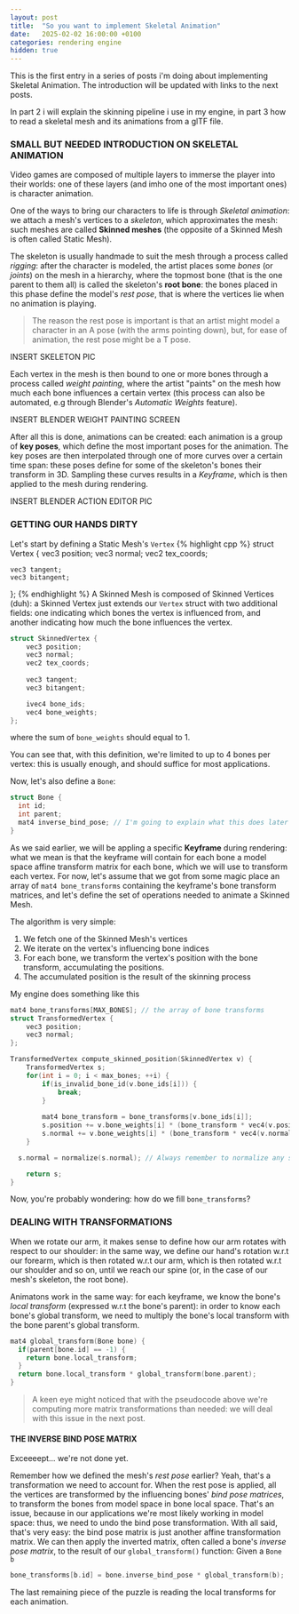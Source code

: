 ```yaml
---
layout: post
title:  "So you want to implement Skeletal Animation"
date:   2025-02-02 16:00:00 +0100
categories: rendering engine
hidden: true
---
```


This is the first entry in a series of posts i'm doing about implementing Skeletal Animation.
The introduction will be updated with links to the next posts.

In part 2 i will explain the skinning pipeline i use in my engine, in part 3 how to read a skeletal mesh and its animations from a glTF file.

### SMALL BUT NEEDED INTRODUCTION ON SKELETAL ANIMATION
Video games are composed of multiple layers to immerse the player into their worlds: one of these layers (and imho one of the most important ones) is character animation.

One of the ways to bring our characters to life is through *Skeletal animation*: we attach a mesh's vertices to a *skeleton*, which approximates the mesh: such meshes are called **Skinned meshes** (the opposite of a Skinned Mesh is often called Static Mesh). 

The skeleton is usually handmade to suit the mesh through a process called *rigging*: after the character is modeled, the artist places some *bones* (or *joints*) on the mesh in a hierarchy, where the topmost bone (that is the one parent to them all) is called the skeleton's **root bone**: the bones placed in this phase define the model's *rest pose*, that is where the vertices lie when no animation is playing.

> The reason the rest pose is important is that an artist might model a character in an A pose (with the arms pointing down), but, for ease of animation, the rest pose might be a T pose.

INSERT SKELETON PIC

Each vertex in the mesh is then bound to one or more bones through a process called *weight painting*, where the artist "paints" on the mesh how much each bone influences a certain vertex (this process can also be automated, e.g through Blender's _Automatic Weights_ feature).

INSERT BLENDER WEIGHT PAINTING SCREEN

After all this is done, animations can be created: each animation is a group of **key poses**, which define the most important poses for the animation.
The key poses are then interpolated through one of more curves over a certain time span: these poses define for some of the skeleton's bones their transform in 3D.
Sampling these curves results in a *Keyframe*, which is then applied to the mesh during rendering.

INSERT BLENDER ACTION EDITOR PIC

### GETTING OUR HANDS DIRTY
Let's start by defining a Static Mesh's `Vertex`
{% highlight cpp %}
struct Vertex {
    vec3 position;
    vec3 normal;
    vec2 tex_coords;
	
    vec3 tangent;
    vec3 bitangent;
};
{% endhighlight %}
A Skinned Mesh is composed of Skinned Vertices (duh): a Skinned Vertex just extends our `Vertex` struct with two additional fields: one indicating which bones the vertex is influenced from, and another indicating how much the bone influences the vertex.
```cpp
struct SkinnedVertex {
    vec3 position;
    vec3 normal;
    vec2 tex_coords;
	
    vec3 tangent;
    vec3 bitangent;

    ivec4 bone_ids;
    vec4 bone_weights;
};
```
where the sum of `bone_weights` should equal to 1.

You can see that, with this definition, we're limited to up to 4 bones per vertex: this is usually enough, and should suffice for most applications.

Now, let's also define a `Bone`: 
```cpp
struct Bone {
  int id;
  int parent;
  mat4 inverse_bind_pose; // I'm going to explain what this does later
}
```

As we said earlier, we will be appling a specific **Keyframe** during rendering: what we mean is that the keyframe will contain for each bone a model space affine transform matrix for each bone, which we will use to transform each vertex.
For now, let's assume that we got from some magic place an array of `mat4 bone_transforms` containing the keyframe's bone transform matrices, and let's define the set of operations needed to animate a Skinned Mesh.

The algorithm is very simple:
1. We fetch one of the Skinned Mesh's vertices
2. We iterate on the vertex's influencing bone indices
3. For each bone, we transform the vertex's position with the bone transform, accumulating the positions.
4. The accumulated position is the result of the skinning process

My engine does something like this
```cpp
mat4 bone_transforms[MAX_BONES]; // the array of bone transforms
struct TransformedVertex {
	vec3 position;
	vec3 normal;
};

TransformedVertex compute_skinned_position(SkinnedVertex v) {
	TransformedVertex s;
	for(int i = 0; i < max_bones; ++i) {
		if(is_invalid_bone_id(v.bone_ids[i])) {
			break;
		}
	
		mat4 bone_transform = bone_transforms[v.bone_ids[i]];
		s.position += v.bone_weights[i] * (bone_transform * vec4(v.position, 1.0f));
		s.normal += v.bone_weights[i] * (bone_transform * vec4(v.normal, 0.0f));
	}

  s.normal = normalize(s.normal); // Always remember to normalize any surface vector

	return s;
}
```
Now, you're probably wondering: how do we fill `bone_transforms`?

### DEALING WITH TRANSFORMATIONS
When we rotate our arm, it makes sense to define how our arm rotates with respect to our shoulder: in the same way, we define our hand's rotation w.r.t our forearm, which is then rotated w.r.t our arm, which is then rotated w.r.t our shoulder and so on, until we reach our spine (or, in the case of our mesh's skeleton, the root bone).

Animatons work in the same way: for each keyframe, we know the bone's *local transform* (expressed w.r.t the bone's parent): in order to know each bone's global transform, we need to multiply the bone's local transform with the bone parent's global transform.

```cpp
mat4 global_transform(Bone bone) {
  if(parent[bone.id] == -1) {
    return bone.local_transform;
  }
  return bone.local_transform * global_transform(bone.parent);
}
```

> A keen eye might noticed that with the pseudocode above we're computing more matrix transformations than needed: we will deal with this issue in the next post.

#### THE INVERSE BIND POSE MATRIX
Exceeeept... we're not done yet.

Remember how we defined the mesh's *rest pose* earlier? Yeah, that's a transformation we need to account for.
When the rest pose is applied, all the vertices are transformed by the influencing bones' *bind pose matrices*, to transform the bones from model space in bone local space.
That's an issue, because in our applications we're most likely working in model space: thus, we need to undo the bind pose transformation.
With all said, that's very easy: the bind pose matrix is just another affine transformation matrix. We can then apply the inverted matrix, often called a bone's *inverse pose matrix*, to the result of our `global_transform()` function:
Given a `Bone b`
```cpp
bone_transforms[b.id] = bone.inverse_bind_pose * global_transform(b);
```

The last remaining piece of the puzzle is reading the local transforms for each animation.

